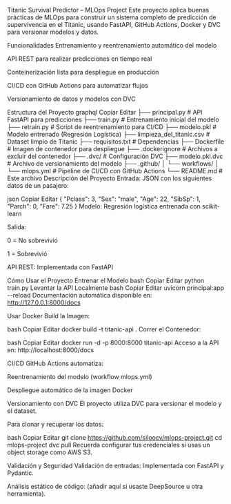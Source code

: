 Titanic Survival Predictor – MLOps Project
Este proyecto aplica buenas prácticas de MLOps para construir un sistema completo de predicción de supervivencia en el Titanic, usando FastAPI, GitHub Actions, Docker y DVC para versionar modelos y datos.

Funcionalidades
Entrenamiento y reentrenamiento automático del modelo

API REST para realizar predicciones en tiempo real

Conteinerización lista para despliegue en producción

CI/CD con GitHub Actions para automatizar flujos

Versionamiento de datos y modelos con DVC

Estructura del Proyecto
graphql
Copiar
Editar
├── principal.py                      # API FastAPI para predicciones
├── train.py                          # Entrenamiento inicial del modelo
├── retrain.py                        # Script de reentrenamiento para CI/CD
├── modelo.pkl                        # Modelo entrenado (Regresión Logística)
├── limpieza_del_titanic.csv          # Dataset limpio de Titanic
├── requisitos.txt                    # Dependencias
├── Dockerfile                        # Imagen de contenedor para despliegue
├── .dockerignore                     # Archivos a excluir del contenedor
├── .dvc/                             # Configuración DVC
├── modelo.pkl.dvc                    # Archivo de versionamiento del modelo
├── .github/
│   └── workflows/
│       └── mlops.yml                 # Pipeline de CI/CD con GitHub Actions
└── README.md                         # Este archivo
Descripción del Proyecto
Entrada: JSON con los siguientes datos de un pasajero:

json
Copiar
Editar
{
  "Pclass": 3,
  "Sex": "male",
  "Age": 22,
  "SibSp": 1,
  "Parch": 0,
  "Fare": 7.25
}
Modelo: Regresión logística entrenada con scikit-learn

Salida:

0 = No sobrevivió

1 = Sobrevivió

API REST: Implementada con FastAPI

Cómo Usar el Proyecto
Entrenar el Modelo
bash
Copiar
Editar
python train.py
Levantar la API Localmente
bash
Copiar
Editar
uvicorn principal:app --reload
Documentación automática disponible en:
http://127.0.0.1:8000/docs

Usar Docker
Build la Imagen:

bash
Copiar
Editar
docker build -t titanic-api .
Correr el Contenedor:

bash
Copiar
Editar
docker run -d -p 8000:8000 titanic-api
Acceso a la API en:
http://localhost:8000/docs

CI/CD
GitHub Actions automatiza:

Reentrenamiento del modelo (workflow mlops.yml)

Despliegue automático de la imagen Docker

Versionamiento con DVC
El proyecto utiliza DVC para versionar el modelo y el dataset.

Para clonar y recuperar los datos:

bash
Copiar
Editar
git clone https://github.com/siloocv/mlops-project.git
cd mlops-project
dvc pull
Recuerda configurar tus credenciales si usas un object storage como AWS S3.

Validación y Seguridad
Validación de entradas: Implementada con FastAPI y Pydantic.

Análisis estático de código: (añadir aquí si usaste DeepSource u otra herramienta).
